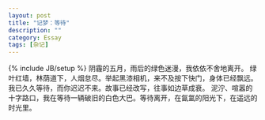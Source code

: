 ```yaml
---
layout: post
title: "记梦：等待"
description: ""
category: Essay
tags: [杂记]
---
```

{% include JB/setup %}
阴霾的五月，雨后的绿色迷漫，我依依不舍地离开。
绿叶红墙，林荫道下，人烟怠尽。举起黑漆相机，来不及按下快门，身体已经飘远。
我已久久等待，而你迟迟不来。故事已经改写，往事如边草成衰。
泥泞、喧嚣的十字路口，我在等待一辆破旧的白色大巴。等待离开，在氤氲的阳光下，在遥远的时光里。
